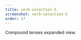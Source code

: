 ```yaml
---
title: verb-selection-5
screenshot: verb-selection-5
order: 17
---
```

Compound tenses expanded view.
